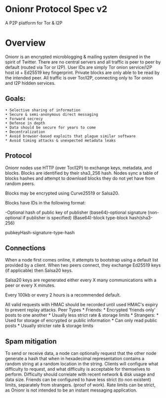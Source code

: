 # Onionr Protocol Spec v2

A P2P platform for Tor & I2P

# Overview

Onionr is an encrypted microblogging & mailing system designed in the spirit of Twitter.
There are no central servers and all traffic is peer to peer by default (routed via Tor or I2P).
User IDs are simply Tor onion service/I2P host id + Ed25519 key fingerprint.
Private blocks are only able to be read by the intended peer.
All traffic is over Tor/I2P, connecting only to Tor onion and I2P hidden services.

## Goals:
    • Selective sharing of information
    • Secure & semi-anonymous direct messaging
    • Forward secrecy
    • Defense in depth
    • Data should be secure for years to come
    • Decentralization
    * Avoid browser-based exploits that plague similar software
    * Avoid timing attacks & unexpected metadata leaks

## Protocol

Onionr nodes use HTTP (over Tor/I2P) to exchange keys, metadata, and blocks. Blocks are identified by their sha3_256 hash. Nodes sync a table of blocks hashes and attempt to download blocks they do not yet have from random peers.

Blocks may be encrypted using Curve25519 or Salsa20.

Blocks have IDs in the following format:

-Optional hash of public key of publisher (base64)-optional signature (non-optional if publisher is specified) (Base64)-block type-block hash(sha3-256)

pubkeyHash-signature-type-hash

## Connections

When a node first comes online, it attempts to bootstrap using a default list provided by a client.
When two peers connect, they exchange Ed25519 keys (if applicable) then Salsa20 keys.

Salsa20 keys are regenerated either every X many communications with a peer or every X minutes. 

Every 100kb or every 2 hours is a recommended default.

All valid requests with HMAC should be recorded until used HMAC's expiry to prevent replay attacks.
Peer Types
    * Friends:
        * Encrypted ‘friends only’ posts to one another
        * Usually less strict rate & storage limits
    * Strangers:
        * Used for storage of encrypted or public information
        * Can only read public posts
        * Usually stricter rate & storage limits

## Spam mitigation

To send or receive data, a node can optionally request that the other node generate a hash that when in hexadecimal representation contains a random string at a random location in the string. Clients will configure what difficulty to request, and what difficulty is acceptable for themselves to perform. Difficulty should correlate with recent network & disk usage and data size. Friends can be configured to have less strict (to non existent) limits, separately from strangers. (proof of work).
Rate limits can be strict, as Onionr is not intended to be an instant messaging application.